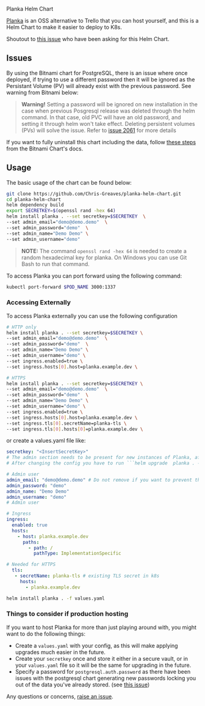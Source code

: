  Planka Helm Chart

[Planka](https://github.com/plankanban/planka) is an OSS alternative to Trello that you can host yourself, and this is a Helm Chart to make it easier to deploy to K8s.

Shoutout to [this issue](https://github.com/plankanban/planka/issues/192) who have been asking for this Helm Chart.

## Issues

By using the Bitnami chart for PostgreSQL, there is an issue where once deployed, if trying to use a different password then it will be ignored as the Persistant Volume (PV) will already exist with the previous password. See warning from Bitnami below:

> **Warning!** Setting a password will be ignored on new installation in the case when previous Posgresql release was deleted through the helm command. In that case, old PVC will have an old password, and setting it through helm won't take effect. Deleting persistent volumes (PVs) will solve the issue. Refer to [issue 2061](https://github.com/bitnami/charts/issues/2061) for more details

If you want to fully uninstall this chart including the data, follow [these steps](https://github.com/bitnami/charts/blob/main/bitnami/postgresql/README.md#uninstalling-the-chart) from the Bitnami Chart's docs.

## Usage

The basic usage of the chart can be found below:

```bash
git clone https://github.com/Chris-Greaves/planka-helm-chart.git
cd planka-helm-chart
helm dependency build
export SECRETKEY=$(openssl rand -hex 64)
helm install planka . --set secretkey=$SECRETKEY  \
--set admin_email="demo@demo.demo"  \
--set admin_password="demo"  \
--set admin_name="Demo Demo" \
--set admin_username="demo"
```

> **NOTE:** The command `openssl rand -hex 64` is needed to create a random hexadecimal key for planka. On Windows you can use Git Bash to run that command.

To access Planka you can port forward using the following command:

```bash
kubectl port-forward $POD_NAME 3000:1337
```

### Accessing Externally

To access Planka externally you can use the following configuration

```bash
# HTTP only
helm install planka . --set secretkey=$SECRETKEY \
--set admin_email="demo@demo.demo"  \
--set admin_password="demo"  \
--set admin_name="Demo Demo" \
--set admin_username="demo" \
--set ingress.enabled=true \
--set ingress.hosts[0].host=planka.example.dev \

# HTTPS
helm install planka . --set secretkey=$SECRETKEY \
--set admin_email="demo@demo.demo"  \
--set admin_password="demo"  \
--set admin_name="Demo Demo" \
--set admin_username="demo" \
--set ingress.enabled=true \
--set ingress.hosts[0].host=planka.example.dev \
--set ingress.tls[0].secretName=planka-tls \
--set ingress.tls[0].hosts[0]=planka.example.dev \
```

or create a values.yaml file like:

```yaml
secretkey: "<InsertSecretKey>"
# The admin section needs to be present for new instances of Planka, after the first start you can remove the lines starting with admin_. If you want the admin user to be unchangeable admin_email: has to stay
# After changing the config you have to run ```helm upgrade  planka . -f values.yaml```

# Admin user
admin_email: "demo@demo.demo" # Do not remove if you want to prevent this user from being edited/deleted
admin_password: "demo"
admin_name: "Demo Demo"
admin_username: "demo"
# Admin user

# Ingress
ingress:
  enabled: true
  hosts:
    - host: planka.example.dev
      paths:
        - path: /
          pathType: ImplementationSpecific

# Needed for HTTPS
  tls:
   - secretName: planka-tls # existing TLS secret in k8s
     hosts:
       - planka.example.dev
```

```bash
helm install planka . -f values.yaml
```

### Things to consider if production hosting

If you want to host Planka for more than just playing around with, you might want to do the following things:

- Create a `values.yaml` with your config, as this will make applying upgrades much easier in the future.
- Create your `secretkey` once and store it either in a secure vault, or in your `values.yaml` file so it will be the same for upgrading in the future.
- Specify a password for `postgresql.auth.password` as there have been issues with the postgresql chart generating new passwords locking you out of the data you've already stored. (see [this issue](https://github.com/bitnami/charts/issues/2061))

Any questions or concerns, [raise an issue](https://github.com/Chris-Greaves/planka-helm-chart/issues/new).
